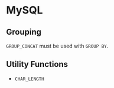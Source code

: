 # MySQL

## Grouping

`GROUP_CONCAT` must be used with `GROUP BY`.

## Utility Functions

- `CHAR_LENGTH`
